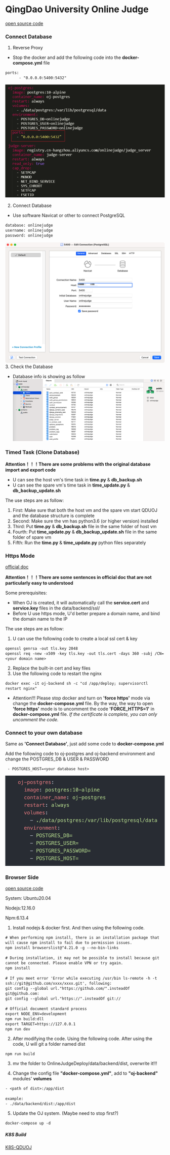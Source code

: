 # QingDao University Online Judge

[open source code](https://github.com/QingdaoU/OnlineJudge)

### Connect Database
1. Reverse Proxy
- Stop the docker and add the following code into the **docker-compose.yml** file

```
ports:
      - "0.0.0.0:5400:5432"
```
![proxy](/assets/images/open-source-code-improvements/qduoj/database-proxy.png)

2. Connect Database
- Use software Navicat or other to connect PostgreSQL

```
database: onlinejudge
username: onlinejudge
password: onlinejudge
```
![database](/assets/images/open-source-code-improvements/qduoj/database-connect.png)
3. Check the Database

- Database info is showing as follow
![info](/assets/images/open-source-code-improvements/qduoj/database-info.png)

### Timed Task (Clone Database)
**Attention！！！There are some problems with the original database import and export code**
- U can see the host vm's time task in **time.py** & **db_backup.sh**
- U can see the spare vm's time task in **time_update.py** & **db_backup_update.sh**

The use steps are as follow:
1. First: Make sure that both the host vm and the spare vm start QDUOJ and the database structure is complete
2. Second: Make sure the vm has python3.6 (or higher version) installed
3. Third: Put **time.py** & **db_backup.sh** file in the same folder of host vm
4. Fourth: Put **time_update.py** & **db_backup_update.sh** file in the same folder of spare vm
5. Fifth: Run the **time.py** & **time_update.py** python files separately

### Https Mode
[official doc](http://opensource.qduoj.com/)

**Attention！！！There are some sentences in official doc that are not particularly easy to understood**

Some prerequisites:
- When OJ is created, it will automatically call the **service.cert** and **service.key** files in the data/backend/ssl/
- Before U use https mode, U'd better prepare a domain name, and bind the domain name to the IP

The use steps are as follow:
1. U can use the following code to create a local ssl cert & key

```
openssl genrsa -out tls.key 2048
openssl req -new -x509 -key tls.key -out tls.cert -days 360 -subj /CN=<your domain name>
```
2. Replace the built-in cert and key files
3. Use the following code to restart the nginx

```
docker exec -it oj-backend sh -c "cd /app/deploy; supervisorctl restart nginx"
```

- Attention!!! Please stop docker and turn on **'force https'** mode via change the **docker-compose.yml** file. By the way, the way to open **'force https'** mode is to uncomment the code **'FORCE_HTTPS=1'** in **docker-compose.yml** file. *If the certificate is complete, you can only uncomment the code.*

### Connect to your own database

Same as **'Connect Database'**, just add some code to **docker-compose.yml**

Add the following code to oj-postgres and oj-backend environment and change the POSTGRES_DB & USER & PASSWORD

```
 - POSTGRES_HOST=<your database host>
```

![own](/assets/images/open-source-code-improvements/qduoj/database-own.png)

### Browser Side

[open source code](https://github.com/QingdaoU/OnlineJudgeFE)

System: Ubuntu20.04

Nodejs:12.16.0

Npm:6.13.4


1. Install nodejs & docker first. And then using the following code.

```
# When performing npm install, there is an installation package that will cause npm install to fail due to permission issues.
npm install browserslist@^4.21.0 -g --no-bin-links

# During installation, it may not be possible to install because git cannot be connected. Please enable VPN or try again.
npm install

# If you meet error 'Error while executing /usr/bin ls-remote -h -t ssh://git@github.com/xxxx/xxxx.git', following:
git config --global url."https://github.com/".insteadOf git@github.com:
git config --global url."https://".insteadOf git://

# Official document standard process
export NODE_ENV=development
npm run build:dll
export TARGET=https://127.0.0.1
npm run dev
```


2. After modifying the code. Using the following code. After using the code, U will git a folder named dist

```
npm run build
```

3. mv the folder to OnlineJudgeDeploy/data/backend/dist, overwrite it!!!

4. Change the config file **"docker-compose.yml"**, add to **"oj-backend"** modules' **volumes**

```
- <path of dist>:/app/dist

example:
- ./data/backend/dist:/app/dist
```

5. Update the OJ system. (Maybe need to stop first?)

```
docker-compose up -d
```

##### K8S Build

[K8S-QDUOJ](https://leesamoyed.github.io/code-improvements/qduoj)